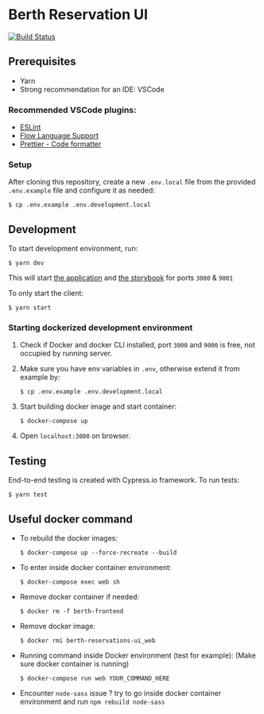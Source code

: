 # Berth Reservation UI

[![Build Status](https://travis-ci.com/City-of-Helsinki/berth-reservations-ui.svg?branch=master)](https://travis-ci.com/City-of-Helsinki/berth-reservations-ui)

## Prerequisites

- Yarn
- Strong recommendation for an IDE: VSCode

### Recommended VSCode plugins:

- [ESLint](https://marketplace.visualstudio.com/items?itemName=dbaeumer.vscode-eslint)
- [Flow Language Support](https://marketplace.visualstudio.com/items?itemName=flowtype.flow-for-vscode)
- [Prettier - Code formatter](https://marketplace.visualstudio.com/items?itemName=esbenp.prettier-vscode)

### Setup

After cloning this repository, create a new `.env.local` file from the provided `.env.example` file and configure it as needed:

```
$ cp .env.example .env.development.local
```

## Development

To start development environment, run:

```
$ yarn dev
```

This will start [the application](http://localhost:3000) and [the storybook](http://localhost:9001) for ports `3000` & `9001`

To only start the client:

```
$ yarn start
```

### Starting dockerized development environment

1. Check if Docker and docker CLI installed, port `3000` and `9000` is free, not occupied by running server.

2. Make sure you have env variables in `.env`, otherwise extend it from example by:
    ```
    $ cp .env.example .env.development.local
    ```
3. Start building docker image and start container:
    ```
    $ docker-compose up
    ```
4. Open `localhost:3000` on browser.

## Testing

End-to-end testing is created with Cypress.io framework. To run tests:

```
$ yarn test
```

## Useful docker command
- To rebuild the docker images:
    ```
    $ docker-compose up --force-recreate --build
    ```
- To enter inside docker container environment:
    ```
    $ docker-compose exec web sh
    ```
- Remove docker container if needed: 
    ```
    $ docker rm -f berth-frontend
    ```
- Remove docker image:
    ```
    $ docker rmi berth-reservations-ui_web
    ```
- Running command inside Docker environment (test for example):
(Make sure docker container is running)
    ```
    $ docker-compose run web YOUR_COMMAND_HERE
    ```
- Encounter `node-sass` issue ? try to go inside docker container environment and run `npm rebuild node-sass`

